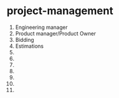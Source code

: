 # project-management

1. Engineering manager
2. Product manager/Product Owner
3. Bidding
4. Estimations
5.
6.
7.
8.
9.
10.
11.
